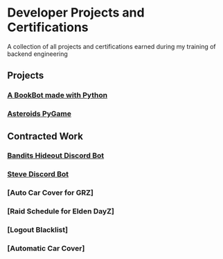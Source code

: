 # Developer Projects and Certifications

A collection of all projects and certifications earned during my training of backend engineering

## Projects
### [A BookBot made with Python](https://github.com/Soderbergy/BookBot)
### [Asteroids PyGame](https://github.com/Soderbergy/Asteroids)

## Contracted Work
### [Bandits Hideout Discord Bot](https://github.com/Soderbergy/Bandits-Hideout-Bot)
### [Steve Discord Bot](https://github.com/Soderbergy/SteveBot)
### [Auto Car Cover for GRZ]
### [Raid Schedule for Elden DayZ]
### [Logout Blacklist]
### [Automatic Car Cover]

